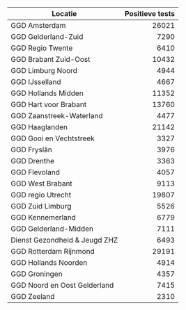 | Locatie | Positieve tests |
|---------|----------------:|
| GGD Amsterdam                            | 26021 |
| GGD Gelderland-Zuid                      |  7290 |
| GGD Regio Twente                         |  6410 |
| GGD Brabant Zuid-Oost                    | 10432 |
| GGD Limburg Noord                        |  4944 |
| GGD IJsselland                           |  4667 |
| GGD Hollands Midden                      | 11352 |
| GGD Hart voor Brabant                    | 13760 |
| GGD Zaanstreek-Waterland                 |  4477 |
| GGD Haaglanden                           | 21142 |
| GGD Gooi en Vechtstreek                  |  3327 |
| GGD Fryslân                              |  3976 |
| GGD Drenthe                              |  3363 |
| GGD Flevoland                            |  4057 |
| GGD West Brabant                         |  9113 |
| GGD regio Utrecht                        | 19807 |
| GGD Zuid Limburg                         |  5526 |
| GGD Kennemerland                         |  6779 |
| GGD Gelderland-Midden                    |  7111 |
| Dienst Gezondheid & Jeugd ZHZ            |  6493 |
| GGD Rotterdam Rijnmond                   | 29191 |
| GGD Hollands Noorden                     |  4914 |
| GGD Groningen                            |  4357 |
| GGD Noord en Oost Gelderland             |  7415 |
| GGD Zeeland                              |  2310 |
